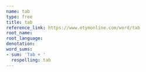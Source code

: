 ```yaml
---
name: tab
type: free
title: tab
reference_link: https://www.etymonline.com/word/tab
root_name: 
root_language: 
denotation: 
word_sums:
- sum: 'Tab + '
  respelling: tab
---
```

